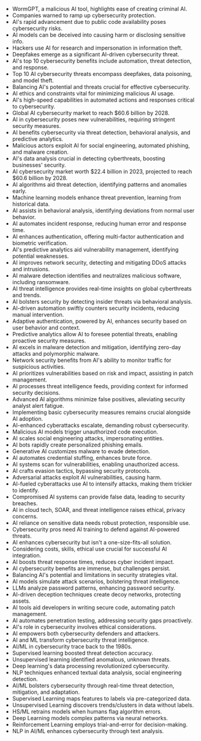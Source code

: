 - WormGPT, a malicious AI tool, highlights ease of creating criminal AI.
- Companies warned to ramp up cybersecurity protection.
- AI's rapid advancement due to public code availability poses cybersecurity risks.
- AI models can be deceived into causing harm or disclosing sensitive info.
- Hackers use AI for research and impersonation in information theft.
- Deepfakes emerge as a significant AI-driven cybersecurity threat.
- AI's top 10 cybersecurity benefits include automation, threat detection, and response.
- Top 10 AI cybersecurity threats encompass deepfakes, data poisoning, and model theft.
- Balancing AI's potential and threats crucial for effective cybersecurity.
- AI ethics and constraints vital for minimizing malicious AI usage.
- AI's high-speed capabilities in automated actions and responses critical to cybersecurity.
- Global AI cybersecurity market to reach $60.6 billion by 2028.
- AI in cybersecurity poses new vulnerabilities, requiring stringent security measures.
- AI benefits cybersecurity via threat detection, behavioral analysis, and predictive analytics.
- Malicious actors exploit AI for social engineering, automated phishing, and malware creation.
- AI's data analysis crucial in detecting cyberthreats, boosting businesses' security.
- AI cybersecurity market worth $22.4 billion in 2023, projected to reach $60.6 billion by 2028.
- AI algorithms aid threat detection, identifying patterns and anomalies early.
- Machine learning models enhance threat prevention, learning from historical data.
- AI assists in behavioral analysis, identifying deviations from normal user behavior.
- AI automates incident response, reducing human error and response time.
- AI enhances authentication, offering multi-factor authentication and biometric verification.
- AI's predictive analytics aid vulnerability management, identifying potential weaknesses.
- AI improves network security, detecting and mitigating DDoS attacks and intrusions.
- AI malware detection identifies and neutralizes malicious software, including ransomware.
- AI threat intelligence provides real-time insights on global cyberthreats and trends.
- AI bolsters security by detecting insider threats via behavioral analysis.
- AI-driven automation swiftly counters security incidents, reducing manual intervention.
- Adaptive authentication, powered by AI, enhances security based on user behavior and context.
- Predictive analytics allow AI to foresee potential threats, enabling proactive security measures.
- AI excels in malware detection and mitigation, identifying zero-day attacks and polymorphic malware.
- Network security benefits from AI's ability to monitor traffic for suspicious activities.
- AI prioritizes vulnerabilities based on risk and impact, assisting in patch management.
- AI processes threat intelligence feeds, providing context for informed security decisions.
- Advanced AI algorithms minimize false positives, alleviating security analyst alert fatigue.
- Implementing basic cybersecurity measures remains crucial alongside AI adoption.
- AI-enhanced cyberattacks escalate, demanding robust cybersecurity.
- Malicious AI models trigger unauthorized code execution.
- AI scales social engineering attacks, impersonating entities.
- AI bots rapidly create personalized phishing emails.
- Generative AI customizes malware to evade detection.
- AI automates credential stuffing, enhances brute force.
- AI systems scan for vulnerabilities, enabling unauthorized access.
- AI crafts evasion tactics, bypassing security protocols.
- Adversarial attacks exploit AI vulnerabilities, causing harm.
- AI-fueled cyberattacks use AI to intensify attacks, making them trickier to identify.
- Compromised AI systems can provide false data, leading to security breaches.
- AI in cloud tech, SOAR, and threat intelligence raises ethical, privacy concerns.
- AI reliance on sensitive data needs robust protection, responsible use.
- Cybersecurity pros need AI training to defend against AI-powered threats.
- AI enhances cybersecurity but isn't a one-size-fits-all solution.
- Considering costs, skills, ethical use crucial for successful AI integration.
- AI boosts threat response times, reduces cyber incident impact.
- AI cybersecurity benefits are immense, but challenges persist.
- Balancing AI's potential and limitations in security strategies vital.
- AI models simulate attack scenarios, bolstering threat intelligence.
- LLMs analyze password patterns, enhancing password security.
- AI-driven deception techniques create decoy networks, protecting assets.
- AI tools aid developers in writing secure code, automating patch management.
- AI automates penetration testing, addressing security gaps proactively.
- AI's role in cybersecurity involves ethical considerations.
- AI empowers both cybersecurity defenders and attackers.
- AI and ML transform cybersecurity threat intelligence.
- AI/ML in cybersecurity trace back to the 1980s.
- Supervised learning boosted threat detection accuracy.
- Unsupervised learning identified anomalous, unknown threats.
- Deep learning's data processing revolutionized cybersecurity.
- NLP techniques enhanced textual data analysis, social engineering detection.
- AI/ML bolsters cybersecurity through real-time threat detection, mitigation, and adaptation.
- Supervised Learning maps features to labels via pre-categorized data.
- Unsupervised Learning discovers trends/clusters in data without labels.
- HS/ML retrains models when humans flag algorithm errors.
- Deep Learning models complex patterns via neural networks.
- Reinforcement Learning employs trial-and-error for decision-making.
- NLP in AI/ML enhances cybersecurity through text analysis.

